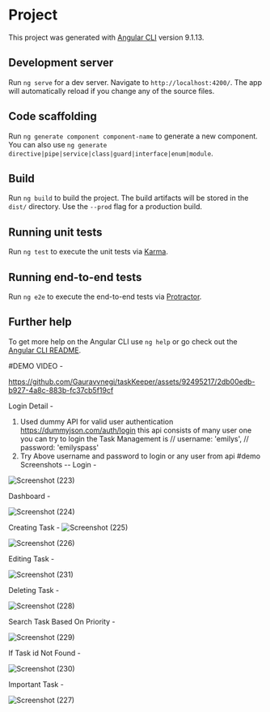 # Project

This project was generated with [Angular CLI](https://github.com/angular/angular-cli) version 9.1.13.

## Development server

Run `ng serve` for a dev server. Navigate to `http://localhost:4200/`. The app will automatically reload if you change any of the source files.

## Code scaffolding

Run `ng generate component component-name` to generate a new component. You can also use `ng generate directive|pipe|service|class|guard|interface|enum|module`.

## Build


Run `ng build` to build the project. The build artifacts will be stored in the `dist/` directory. Use the `--prod` flag for a production build.

## Running unit tests

Run `ng test` to execute the unit tests via [Karma](https://karma-runner.github.io).

## Running end-to-end tests

Run `ng e2e` to execute the end-to-end tests via [Protractor](http://www.protractortest.org/).

## Further help

To get more help on the Angular CLI use `ng help` or go check out the [Angular CLI README](https://github.com/angular/angular-cli/blob/master/README.md).

#DEMO VIDEO -


https://github.com/Gauravvnegi/taskKeeper/assets/92495217/2db00edb-b927-4a8c-883b-fc37cb5f19cf

Login Detail - 
1. Used  dummy API for valid user authentication https://dummyjson.com/auth/login
   this api consists of many user one you can try to login the Task Management is
   // username: 'emilys',
   // password: 'emilyspass'
2. Try Above username and password to login or any user from api 
#demo Screenshots --
Login - 

![Screenshot (223)](https://github.com/Gauravvnegi/taskKeeper/assets/92495217/102834a5-767c-4d47-8983-68fd433c7091)

Dashboard -

![Screenshot (224)](https://github.com/Gauravvnegi/taskKeeper/assets/92495217/37ef5ce3-7dcf-437c-a25c-1cc55970395d)

Creating Task -
![Screenshot (225)](https://github.com/Gauravvnegi/taskKeeper/assets/92495217/457572be-54ec-4488-8094-477e0dc7585b)


![Screenshot (226)](https://github.com/Gauravvnegi/taskKeeper/assets/92495217/6331423a-ac31-45a7-8f00-0a5213780566)

Editing Task -

![Screenshot (231)](https://github.com/Gauravvnegi/taskKeeper/assets/92495217/b65a6716-bdf6-4b66-be85-a8502696210a)

Deleting Task -

![Screenshot (228)](https://github.com/Gauravvnegi/taskKeeper/assets/92495217/87f78728-6cc1-4263-92ba-089945de5a89)


Search Task Based On Priority -

![Screenshot (229)](https://github.com/Gauravvnegi/taskKeeper/assets/92495217/6cde0944-3f21-4e65-ae48-1f66663a5f58)

If Task id Not Found - 
 
![Screenshot (230)](https://github.com/Gauravvnegi/taskKeeper/assets/92495217/0949baf6-b13f-4d95-9329-048aa18e7054)

Important Task -

![Screenshot (227)](https://github.com/Gauravvnegi/taskKeeper/assets/92495217/979d1724-39f7-4a67-ae93-e478e2b34bd3)
